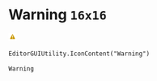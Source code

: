 # Warning `16x16`
<img src="/img/Warning.png" width=16 height=16>

``` CSharp
EditorGUIUtility.IconContent("Warning")
```
```
Warning
```
